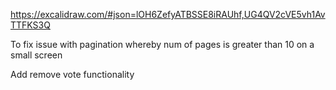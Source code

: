https://excalidraw.com/#json=lOH6ZefyATBSSE8iRAUhf,UG4QV2cVE5vh1AvTTFKS3Q

To fix issue with pagination whereby num of pages is greater than 10 on a small screen

Add remove vote functionality
